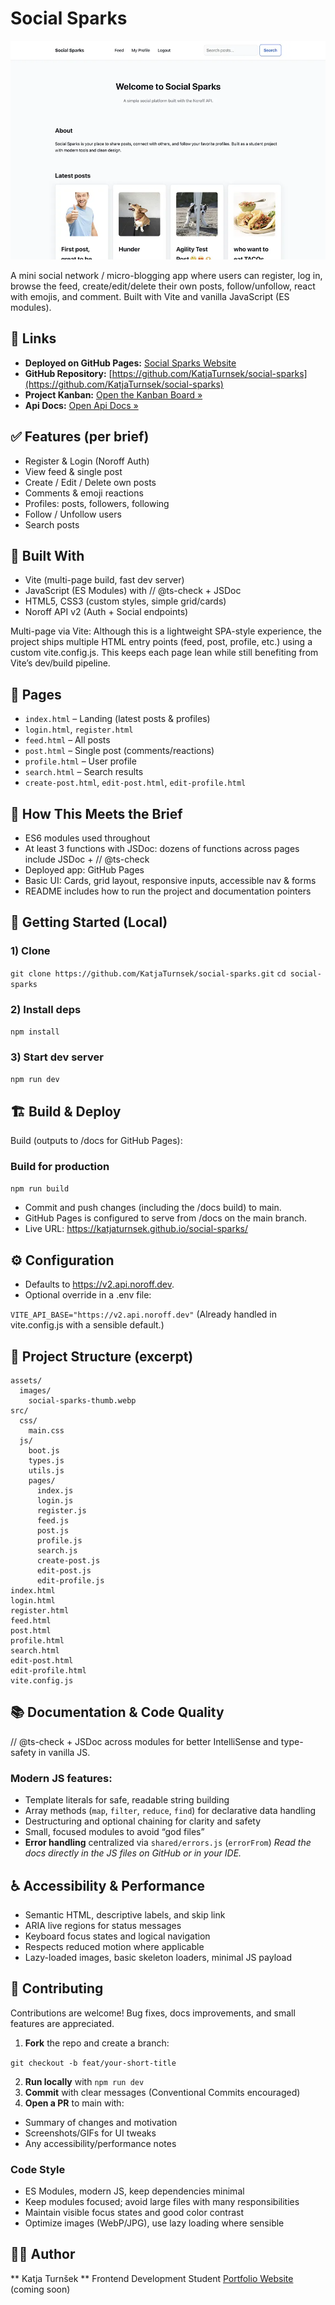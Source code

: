 # Social Sparks

![Social Sparks Screenshot](assets/images/social-sparks-thumb.webp)

A mini social network / micro-blogging app where users can register, log in, browse the feed, create/edit/delete their own posts, follow/unfollow, react with emojis, and comment. Built with Vite and vanilla JavaScript (ES modules).

## 🔗 Links 

- **Deployed on GitHub Pages:** [Social Sparks Website](https://katjaturnsek.github.io/social-sparks/)
- **GitHub Repository:** [https://github.com/KatjaTurnsek/social-sparks](https://github.com/KatjaTurnsek/social-sparks)
- **Project Kanban:** [Open the Kanban Board »](https://github.com/users/KatjaTurnsek/projects/2/views/1)
- **Api Docs:** [Open Api Docs »](https://docs.noroff.dev/docs/v2)

## ✅ Features (per brief)

- Register & Login (Noroff Auth)
- View feed & single post
- Create / Edit / Delete own posts
- Comments & emoji reactions
- Profiles: posts, followers, following
- Follow / Unfollow users
- Search posts

## 🔧 Built With

- Vite (multi-page build, fast dev server)
- JavaScript (ES Modules) with // @ts-check + JSDoc
- HTML5, CSS3 (custom styles, simple grid/cards)
- Noroff API v2 (Auth + Social endpoints)

Multi-page via Vite: Although this is a lightweight SPA-style experience, the project ships multiple HTML entry points (feed, post, profile, etc.) using a custom vite.config.js. This keeps each page lean while still benefiting from Vite’s dev/build pipeline.

## 📄 Pages

- `index.html` – Landing (latest posts & profiles)
- `login.html`, `register.html`
- `feed.html` – All posts
- `post.html` – Single post (comments/reactions)
- `profile.html` – User profile
- `search.html` – Search results
- `create-post.html`, `edit-post.html`, `edit-profile.html`

## 🧩 How This Meets the Brief

- ES6 modules used throughout
- At least 3 functions with JSDoc: dozens of functions across pages include JSDoc + // @ts-check
- Deployed app: GitHub Pages
- Basic UI: Cards, grid layout, responsive inputs, accessible nav & forms
- README includes how to run the project and documentation pointers

## 🔧 Getting Started (Local)

### 1) Clone
`git clone https://github.com/KatjaTurnsek/social-sparks.git`
`cd social-sparks`

### 2) Install deps
`npm install`

### 3) Start dev server
`npm run dev`

## 🏗️ Build & Deploy
Build (outputs to /docs for GitHub Pages):

### Build for production
`npm run build`

- Commit and push changes (including the /docs build) to main.
- GitHub Pages is configured to serve from /docs on the main branch.
- Live URL: https://katjaturnsek.github.io/social-sparks/

## ⚙️ Configuration

- Defaults to https://v2.api.noroff.dev.
- Optional override in a .env file:

`VITE_API_BASE="https://v2.api.noroff.dev"`
(Already handled in vite.config.js with a sensible default.)

## 📁 Project Structure (excerpt)

```text
assets/
  images/
    social-sparks-thumb.webp
src/
  css/
    main.css
  js/
    boot.js
    types.js
    utils.js
    pages/
      index.js
      login.js
      register.js
      feed.js
      post.js
      profile.js
      search.js
      create-post.js
      edit-post.js
      edit-profile.js
index.html
login.html
register.html
feed.html
post.html
profile.html
search.html
edit-post.html
edit-profile.html
vite.config.js
```

## 📚 Documentation & Code Quality

// @ts-check + JSDoc across modules for better IntelliSense and type-safety in vanilla JS.

### Modern JS features:

- Template literals for safe, readable string building
- Array methods (`map`, `filter`, `reduce`, `find`) for declarative data handling
- Destructuring and optional chaining for clarity and safety
- Small, focused modules to avoid “god files”
- **Error handling** centralized via `shared/errors.js` (`errorFrom`)
_Read the docs directly in the JS files on GitHub or in your IDE._

## ♿ Accessibility & Performance

- Semantic HTML, descriptive labels, and skip link
- ARIA live regions for status messages
- Keyboard focus states and logical navigation
- Respects reduced motion where applicable
- Lazy-loaded images, basic skeleton loaders, minimal JS payload

## 🤝 Contributing

Contributions are welcome! Bug fixes, docs improvements, and small features are appreciated.

1. **Fork** the repo and create a branch:

`git checkout -b feat/your-short-title`

2. **Run locally** with `npm run dev`
3. **Commit** with clear messages (Conventional Commits encouraged)
4. **Open a PR** to main with:
- Summary of changes and motivation
- Screenshots/GIFs for UI tweaks
- Any accessibility/performance notes

### Code Style

- ES Modules, modern JS, keep dependencies minimal
- Keep modules focused; avoid large files with many responsibilities
- Maintain visible focus states and good color contrast
- Optimize images (WebP/JPG), use lazy loading where sensible

## 🙋‍♀️ Author

** Katja Turnšek **
Frontend Development Student
[Portfolio Website](https://katjaturnsek.github.io/portfolio/) (coming soon)




